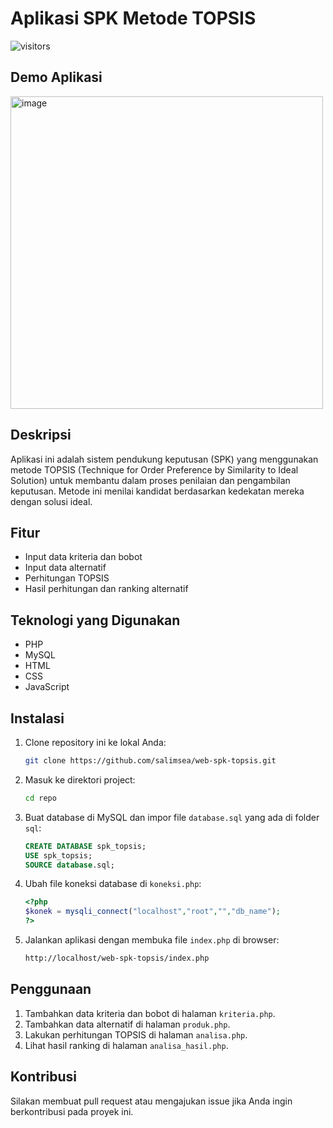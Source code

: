 # Aplikasi SPK Metode TOPSIS

![visitors](https://visitor-badge.laobi.icu/badge?page_id=salimsea.web-spk-topsis)

## Demo Aplikasi

<img width="500" alt="image" src="https://github.com/salimsea/web-spk-topsis/assets/49223890/140c1297-3ddf-4da3-b230-eb9293c55de3">

## Deskripsi

Aplikasi ini adalah sistem pendukung keputusan (SPK) yang menggunakan metode TOPSIS (Technique for Order Preference by Similarity to Ideal Solution) untuk membantu dalam proses penilaian dan pengambilan keputusan. Metode ini menilai kandidat berdasarkan kedekatan mereka dengan solusi ideal.

## Fitur

- Input data kriteria dan bobot
- Input data alternatif
- Perhitungan TOPSIS
- Hasil perhitungan dan ranking alternatif

## Teknologi yang Digunakan

- PHP
- MySQL
- HTML
- CSS
- JavaScript

## Instalasi

1. Clone repository ini ke lokal Anda:

   ```bash
   git clone https://github.com/salimsea/web-spk-topsis.git
   ```

2. Masuk ke direktori project:

   ```bash
   cd repo
   ```

3. Buat database di MySQL dan impor file `database.sql` yang ada di folder `sql`:

   ```sql
   CREATE DATABASE spk_topsis;
   USE spk_topsis;
   SOURCE database.sql;
   ```

4. Ubah file koneksi database di `koneksi.php`:

   ```php
   <?php
   $konek = mysqli_connect("localhost","root","","db_name");
   ?>
   ```

5. Jalankan aplikasi dengan membuka file `index.php` di browser:
   ```bash
   http://localhost/web-spk-topsis/index.php
   ```

## Penggunaan

1. Tambahkan data kriteria dan bobot di halaman `kriteria.php`.
2. Tambahkan data alternatif di halaman `produk.php`.
3. Lakukan perhitungan TOPSIS di halaman `analisa.php`.
4. Lihat hasil ranking di halaman `analisa_hasil.php`.

## Kontribusi

Silakan membuat pull request atau mengajukan issue jika Anda ingin berkontribusi pada proyek ini.
